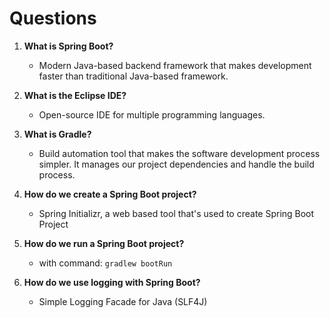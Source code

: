 # Questions

1. **What is Spring Boot?**
    - Modern Java-based backend framework that makes development faster
   than traditional Java-based framework.
   
2. **What is the Eclipse IDE?**
   - Open-source IDE for multiple programming languages.

3. **What is Gradle?**
   - Build automation tool that makes the software development 
   process simpler. It manages our project dependencies and handle
   the build process.

4. **How do we create a Spring Boot project?**
   - Spring Initializr, a web based tool that's used to create 
   Spring Boot Project 

5. **How do we run a Spring Boot project?**
   - with command: ```gradlew bootRun``` 

6. **How do we use logging with Spring Boot?**
   - Simple Logging Facade for Java (SLF4J)
